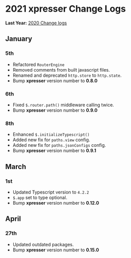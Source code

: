 # 2021 xpresser Change Logs

**Last Year:** [2020 Change logs](./2020.md)

[comment]: <> (### xpresser@next version)

[comment]: <> (```typescript)

[comment]: <> (import {server} from "xpresser";)

[comment]: <> (// Main Server)

[comment]: <> (const main = new server&#40;{)

[comment]: <> (    server: {port: 2000},)

[comment]: <> (    paths: {routesFile: 'routes/main.ts'})

[comment]: <> (}&#41;;)

[comment]: <> (// Api Server)

[comment]: <> (const api = new server&#40;{)

[comment]: <> (    server: {port: 2001},)

[comment]: <> (    paths: {routesFile: 'routes/api.ts'})

[comment]: <> (}&#41;;)

[comment]: <> (main.boot&#40;&#41; // server running at 2000)

[comment]: <> (api.boot&#40;&#41; // server running at 2001)

[comment]: <> (```)

[comment]: <> (### Serve SPA projects using xpresser.)

[comment]: <> (Custom Domain)

[comment]: <> (```sh)

[comment]: <> (xjs serve ./dist --host=mydomain.com)

[comment]: <> (# ==> Serving folder: /Users/node/project/dist)

[comment]: <> (# ==> Domain: mydomain.com | Port: 80)

[comment]: <> (```)

[comment]: <> (Custom Port)

[comment]: <> (```sh)

[comment]: <> (xjs serve ./dist --port=8080)

[comment]: <> (# ==> Serving folder: /Users/node/project/dist)

[comment]: <> (# ==> Domain: localhost | Port: 8080)

[comment]: <> (```)

[comment]: <> (Custom Xpresser Config file.)

[comment]: <> (```sh)

[comment]: <> (xjs serve ./dist --config=server.json)

[comment]: <> (# ==> Serving folder: /Users/node/project/dist)

[comment]: <> (# ==> Domain: mydomain.com | Port: 443)

[comment]: <> (# ==> Ssl Enabled)

[comment]: <> (```)

[comment]: <> (server.json)

[comment]: <> (```json)

[comment]: <> ({)

[comment]: <> (  "404": "/",)

[comment]: <> (  "server": {)

[comment]: <> (    "port": "443",)

[comment]: <> (    "domain": "mydomain.com",)

[comment]: <> (    "ssl": {)

[comment]: <> (      "cert": "/root/cert.pem",)

[comment]: <> (      "key": "/root/key.pem")

[comment]: <> (    })

[comment]: <> (  })

[comment]: <> (})

[comment]: <> (```)

## January

### 5th

- Refactored `RouterEngine`
- Removed comments from built javascript files.
- Renamed and deprecated `http.store` to `http.state`.
- Bump **xpresser** version number to **0.8.0**

### 6th

- Fixed `$.router.path()` middleware calling twice.
- Bump **xpresser** version number to **0.9.0**

### 8th

- Enhanced `$.initializeTypescript()`
- Added new fix for `paths.view` config.
- Added new fix for `paths.jsonConfigs` config.
- Bump **xpresser** version number to **0.9.1**

## March

### 1st

- Updated Typescript version to `4.2.2`
- `$.app` set to type optional.
- Bump **xpresser** version number to **0.12.0**


## April

### 27th

- Updated outdated packages.
- Bump **xpresser** version number to **0.15.0**
